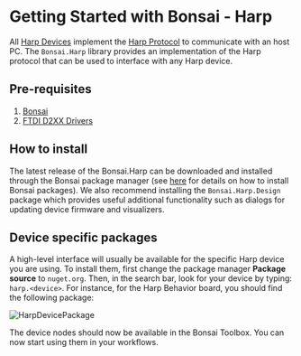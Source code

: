 Getting Started with Bonsai - Harp
==================================

All [Harp Devices](https://harp-tech.org/Devices/device_list.html) implement the [Harp Protocol](https://harp-tech.org/About/How-HARP-works/index.html) to communicate with an host PC. The `Bonsai.Harp` library provides an implementation of the Harp protocol that can be used to interface with any Harp device.

## Pre-requisites

1. [Bonsai](https://bonsai-rx.org)
2. [FTDI D2XX Drivers](https://ftdichip.com/wp-content/uploads/2021/08/CDM212364_Setup.zip)

## How to install

The latest release of the Bonsai.Harp can be downloaded and installed through the Bonsai package manager (see [here](https://bonsai-rx.org/docs/articles/packages.html) for details on how to install Bonsai packages). We also recommend installing the `Bonsai.Harp.Design` package which provides useful additional functionality such as dialogs for updating device firmware and visualizers.

## Device specific packages

A high-level interface will usually be available for the specific Harp device you are using. To install them, first change the package manager **Package source** to `nuget.org`. Then, in the search bar, look for your device by typing: `harp.<device>`. For instance, for the Harp Behavior board, you should find the following package:

![HarpDevicePackage](~/images/behaviorpackage.png)

The device nodes should now be available in the Bonsai Toolbox. You can now start using them in your workflows.